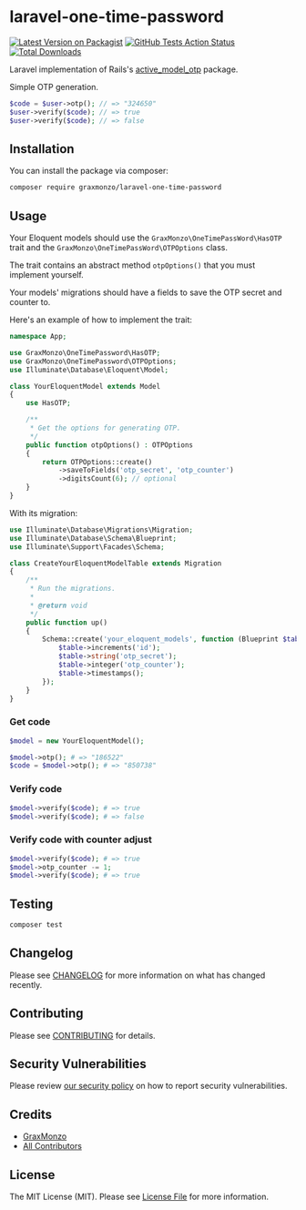 # laravel-one-time-password

[![Latest Version on Packagist](https://img.shields.io/packagist/v/graxmonzo/laravel-one-time-password.svg)](https://packagist.org/packages/graxmonzo/laravel-one-time-password)
[![GitHub Tests Action Status](https://img.shields.io/github/workflow/status/graxmonzo/laravel-one-time-password/Tests?label=tests)](https://github.com/graxmonzo/laravel-one-time-password/actions?query=workflow%3ATests+branch%3Amaster)
[![Total Downloads](https://img.shields.io/packagist/dt/graxmonzo/laravel-one-time-password.svg)](https://packagist.org/packages/graxmonzo/laravel-one-time-password)

Laravel implementation of Rails's [active_model_otp](https://github.com/heapsource/active_model_otp/) package.

Simple OTP generation.

```php
$code = $user->otp(); // => "324650"
$user->verify($code); // => true
$user->verify($code); // => false
```

## Installation

You can install the package via composer:

```bash
composer require graxmonzo/laravel-one-time-password
```

## Usage

Your Eloquent models should use the `GraxMonzo\OneTimePassWord\HasOTP` trait and the `GraxMonzo\OneTimePassWord\OTPOptions` class.

The trait contains an abstract method `otpOptions()` that you must implement yourself.

Your models' migrations should have a fields to save the OTP secret and counter to.

Here's an example of how to implement the trait:

```php
namespace App;

use GraxMonzo\OneTimePassword\HasOTP;
use GraxMonzo\OneTimePassword\OTPOptions;
use Illuminate\Database\Eloquent\Model;

class YourEloquentModel extends Model
{
    use HasOTP;

    /**
     * Get the options for generating OTP.
     */
    public function otpOptions() : OTPOptions
    {
        return OTPOptions::create()
            ->saveToFields('otp_secret', 'otp_counter')
            ->digitsCount(6); // optional
    }
}
```

With its migration:

```php
use Illuminate\Database\Migrations\Migration;
use Illuminate\Database\Schema\Blueprint;
use Illuminate\Support\Facades\Schema;

class CreateYourEloquentModelTable extends Migration
{
    /**
     * Run the migrations.
     *
     * @return void
     */
    public function up()
    {
        Schema::create('your_eloquent_models', function (Blueprint $table) {
            $table->increments('id');
            $table->string('otp_secret');
            $table->integer('otp_counter');
            $table->timestamps();
        });
    }
}
```

### Get code

```php
$model = new YourEloquentModel();

$model->otp(); # => "186522"
$code = $model->otp(); # => "850738"
```

### Verify code

```php
$model->verify($code); # => true
$model->verify($code); # => false
```

### Verify code with counter adjust

```php
$model->verify($code); # => true
$model->otp_counter -= 1;
$model->verify($code); # => true
```

## Testing

```bash
composer test
```

## Changelog

Please see [CHANGELOG](CHANGELOG.md) for more information on what has changed recently.

## Contributing

Please see [CONTRIBUTING](.github/CONTRIBUTING.md) for details.

## Security Vulnerabilities

Please review [our security policy](../../security/policy) on how to report security vulnerabilities.

## Credits

-   [GraxMonzo](https://github.com/graxmonzo)
-   [All Contributors](../../contributors)

## License

The MIT License (MIT). Please see [License File](LICENSE.md) for more information.
